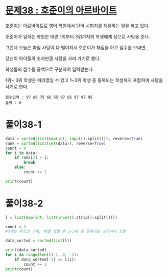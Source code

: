 # [문제38 : 호준이의 아르바이트](https://www.notion.so/38-f4c9b88902c744ebafd2a6c12af4814b)

호준이는 아르바이트로 영어 학원에서 단어 시험지를 채점하는 일을 하고 있다.

호준이가 일하는 학원은 매번 1위부터 3위까지의 학생에게 상으로 사탕을 준다.

그런데 오늘은 마침 사탕이 다 떨어져서 호준이가 채점을 하고 점수를 보내면,

당신이 아이들의 숫자만큼 사탕을 사러 가기로 했다.

학생들의 점수를 공백으로 구분하여 입력받는다.

1위~ 3위 학생은 여러명일 수 있고 1~3위 학생 중 중복되는 학생까지 포함하여 사탕을 사기로 한다.

    점수입력 : 97 86 75 66 55 97 85 97 97 95
    출력 : 6

# 풀이38-1

``` python
data = sorted(list(map(int, input().split())), reverse=True)
rank = sorted(list(set(data)), reverse=True)
count = 0
for i in data:
	if rank[2] > i:
		break
	else:
		count += 1

print(count)
```

# 풀이38-2

``` python
l = list(map(int, list(input().strip().split())))

count = 3
#3개는 무조건 구매, 배열 정렬 후 1~3위 중 중복되는 숫자까지 포함

data_sorted = sorted(list(l))

print(data_sorted)
for i in range(len(l)-1, 0, -1):
	if data_sorted[-3] == l[i]:
		count += 1
print(count)
```